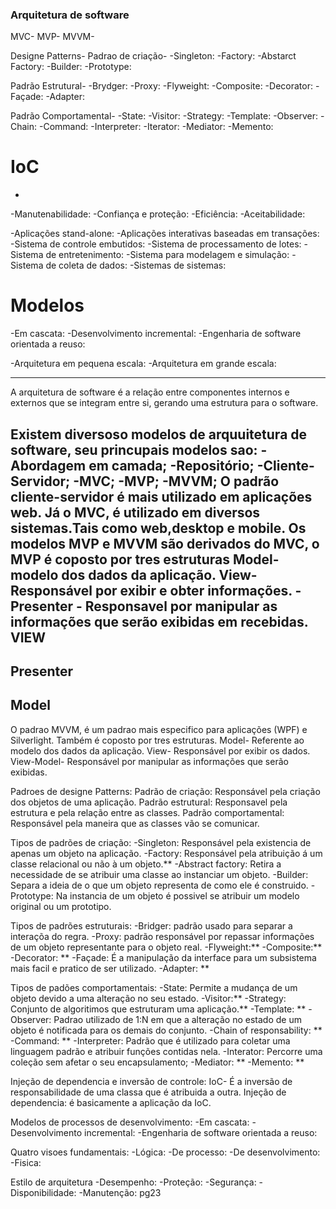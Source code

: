 ### Arquitetura de software

MVC-
MVP-
MVVM-

Designe Patterns-
Padrao de criação-
-Singleton:
-Factory:
-Abstarct Factory:
-Builder:
-Prototype:

Padrão Estrutural-
-Brydger:
-Proxy:
-Flyweight:
-Composite:
-Decorator:
-Façade:
-Adapter:

Padrão Comportamental-
-State:
-Visitor:
-Strategy:
-Template:
-Observer:
-Chain:
-Command:
-Interpreter:
-Iterator:
-Mediator:
-Memento:

# IoC
-
-Manutenabilidade:
-Confiança e proteção:
-Eficiência:
-Aceitabilidade:

-Aplicações stand-alone:
-Aplicações interativas baseadas em transações:
-Sistema de controle embutidos:
-Sistema de processamento de lotes:
-Sistema de entretenimento:
-Sistema para modelagem e simulação:
-Sistema de coleta de dados:
-Sistemas de sistemas:

# Modelos
-Em cascata:
-Desenvolvimento incremental:
-Engenharia de software orientada a reuso:

-Arquitetura em pequena escala:
-Arquitetura em grande escala:


--------------------------------------

A arquitetura de software é a relação entre componentes internos e externos que se integram entre si, gerando uma estrutura para o software.

Existem diversoso modelos de arquuitetura de software, seu princupais modelos sao:
-Abordagem em camada;
-Repositório;
-Cliente-Servidor;
-MVC;
-MVP;
-MVVM;
O padrão cliente-servidor é mais utilizado em aplicações web. Já o MVC, é utilizado em diversos sistemas.Tais como web,desktop e mobile. Os modelos MVP e MVVM são derivados do MVC, o MVP é coposto por tres estruturas 
Model- modelo dos dados da aplicação.
View- Responsável por exibir e obter informações.
-Presenter - Responsavel por manipular as informações que serão exibidas em recebidas.
VIEW
------
Presenter
----------
Model
--------

O padrao MVVM, é um padrao mais especifico para aplicações (WPF) e Silverlight. Também é coposto por tres estruturas.
Model- Referente ao modelo dos dados da aplicação.
View- Responsável por exibir os dados.
View-Model- Responsável por manipular as informações que serão exibidas.

Padroes de designe Patterns:
Padrão de criação: Responsável pela criação dos objetos de uma aplicação.
Padrão estrutural: Responsavel pela estrutura e pela relação entre as classes.
Padrão comportamental: Responsável pela maneira que as classes vão se comunicar.

Tipos de padrões de criação:
-Singleton: Responsável pela existencia de apenas um objeto na aplicação.
-Factory: Responsável pela atribuição á um classe relacional ou não à um objeto.**
-Abstract factory: Retira a necessidade de se atribuir uma classe ao instanciar um objeto.
-Builder: Separa a ideia de o que um objeto representa de como ele é construido.
-Prototype: Na instancia de um objeto é possivel se atribuir um modelo original ou um prototipo.

Tipos de padrões estruturais:
-Bridger: padrão usado para separar a interaçõa do regra.
-Proxy: padrão responsável por repassar informações de um objeto representante para o objeto real.
-Flyweight:**
-Composite:**
-Decorator: **
-Façade: É a manipulação da interface para um subsistema mais facil e pratico de ser utilizado.
-Adapter: **

Tipos de padões comportamentais:
-State: Permite a mudança de um objeto devido a uma alteração no seu estado.
-Visitor:**
-Strategy: Conjunto de algoritimos que estruturam uma aplicação.**
-Template: **
-Observer: Padrao utilizado de 1:N em que a alteração no estado de um objeto é notificada para os demais do conjunto.
-Chain of responsability: **
-Command: **
-Interpreter: Padrão que é utilizado para coletar uma linguagem padrão e atribuir funções contidas nela.
-Interator: Percorre uma coleção sem afetar o seu encapsulamento;
-Mediator: **
-Memento: **

Injeção de dependencia e inversão de controle:
IoC- É a inversão de responsabilidade de uma classa que é atribuida a outra.
Injeção de dependencia: é basicamente a aplicação da IoC.

Modelos de processos de desenvolvimento:
-Em cascata:
-Desenvolvimento incremental:
-Engenharia de software orientada a reuso:

Quatro visoes fundamentais:
-Lógica:
-De processo:
-De desenvolvimento:
-Fisica:

Estilo de arquitetura
-Desempenho:
-Proteção:
-Segurança:
-Disponibilidade:
-Manutenção:
 pg23

